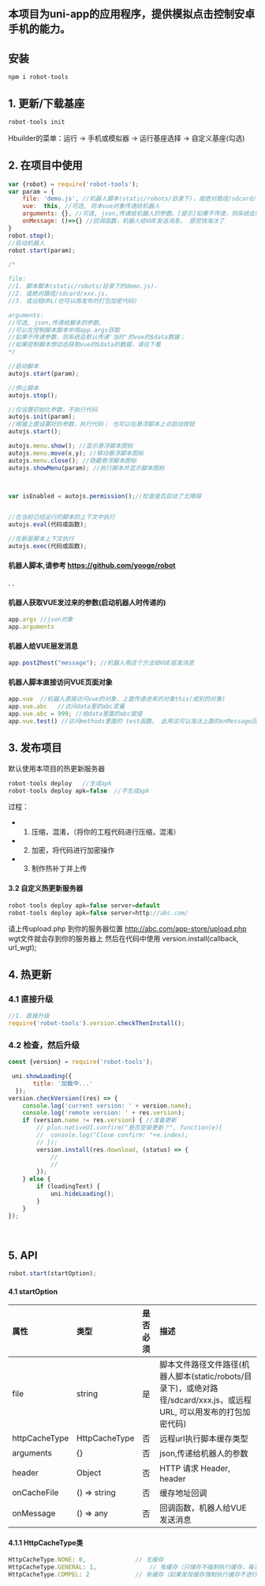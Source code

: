 ## 本项目为uni-app的应用程序，提供模拟点击控制安卓手机的能力。
 
## 安装
```
npm i robot-tools
```

## 1. 更新/下载基座
```js
robot-tools init
```
Hbuilder的菜单：运行 -> 手机或模拟器 -> 运行基座选择 -> 自定义基座(勾选)



## 2. 在项目中使用
```js
var {robot} = require('robot-tools');
var param = { 
    file: 'demo.js', //机器人脚本(static/robots/目录下)，或绝对路径/sdcard/xxx.js，或远程URL(也可以用发布的打包加密代码)
    vue:  this, //可选, 将本vue对象传递给机器人
    arguments: {}, //可选, json,传递给机器人的参数。[提示]如果不传递，则系统会默认使用'当时'的vue的data数据
    onMessage: ()=>{} //回调函数，机器人给VUE发送消息， 感觉快淘汰了
}
robot.stop();
//启动机器人
robot.start(param); 

```
```js
/*

file:  
//1. 脚本脚本(static/robots/目录下的demo.js)，
//2. 或绝对路径/sdcard/xxx.js，
//3. 或远程URL(也可以用发布的打包加密代码)

arguments: 
//可选, json,传递给脚本的参数。
//可以在控制脚本脚本中用app.args获取
//如果不传递参数，则系统会默认传递'当时'的vue的$data数据；
//如果控制脚本想动态获取vue的$data的数据，请往下看
*/

//启动脚本
autojs.start(param); 

//停止脚本
autojs.stop();

//仅设置初始化参数，不执行代码
autojs.init(param); 
//根据上面设置好的参数，执行代码； 也可以在悬浮脚本上点启动按钮
autojs.start(); 

autojs.menu.show(); //显示悬浮脚本图标 
autojs.menu.move(x,y); //移动悬浮脚本图标
autojs.menu.close(); //隐藏悬浮脚本图标
autojs.showMenu(param); //执行脚本并显示脚本图标



var isEnabled = autojs.permission();//检查是否启动了无障碍


//在当前已经运行的脚本的上下文中执行
autojs.eval(代码或函数);

//在新是脚本上下文执行
autojs.exec(代码或函数);

```
#### 机器人脚本,请参考 https://github.com/yooge/robot
.
.

#### 机器人获取VUE发过来的参数(启动机器人时传递的)
```js
app.args //json对象
app.arguments
```
#### 机器人给VUE层发消息
```js
app.post2host("message"); //机器人用这个方法给VUE层发消息
```

#### 机器人脚本直接访问VUE页面对象
```js
app.vue  //机器人直接访问vue的对象，上面传递进来的对象this(或别的对象)
app.vue.abc   //访问data里的abc变量
app.vue.abc = 999; //给data里面的abc赋值
app.vue.test() //访问methods里面的 test函数。 此用法可以淘汰上面的onMessage回调

```


## 3. 发布项目
默认使用本项目的热更新服务器
```js
robot-tools deploy   //生成apk
robot-tools deploy apk=false  //不生成apk
```
过程：  
* 1. 压缩，混淆，（将你的工程代码进行压缩，混淆）
* 2. 加密，将代码进行加密操作
* 3. 制作热补丁并上传

#### 3.2 自定义热更新服务器
```js 
robot-tools deploy apk=false server=default
robot-tools deploy apk=false server=http://abc.com/
```
请上传upload.php 到你的服务器位置 http://abc.com/app-store/upload.php  
wgt文件就会存到你的服务器上
然后在代码中使用  version.install(callback, url_wgt);

## 4. 热更新
### 4.1 直接升级
```js
//1. 直接升级
require('robot-tools').version.checkThenInstall();
```
### 4.2 检查，然后升级
```js
const {version} = require('robot-tools');

 uni.showLoading({
       title: '加载中...'
  });
version.checkVersion((res) => {
	console.log('current version: ' + version.name);
	console.log('remote version: ' + res.version);
	if (version.name != res.version) { //准备更新
		// plus.nativeUI.confirm("是否安装更新？", function(e){
		// 	console.log("Close confirm: "+e.index);
		// });
		version.install(res.download, (status) => {
			//
			//
		});
	} else {
		if (loadingText) {
			uni.hideLoading();
		}
	}
});
	
 
```

## 5. API
```js
robot.start(startOption);
```
#### 4.1 startOption
| 属性| 类型 | 是否必须 | 描述 |
| :-----| :----- | :----- | :----- |
| file | string | 是 | 脚本文件路径文件路径(机器人脚本(static/robots/目录下)，或绝对路径/sdcard/xxx.js，或远程URL, 可以用发布的打包加密代码) |
| httpCacheType | HttpCacheType | 否 | 远程url执行脚本缓存类型 |
| arguments | {} | 否 | json,传递给机器人的参数 |
| header | Object | 否 | HTTP 请求 Header, header |
| onCacheFile | () => string | 否 | 缓存地址回调 |
| onMessage | () => any | 否 | 回调函数，机器人给VUE发送消息 |
#### 4.1.1 HttpCacheType类
```js
HttpCacheType.NONE: 0,				// 无缓存
HttpCacheType.GENERAL: 1,		        // 有缓存（只储存不强制执行缓存，每次还是会下载）
HttpCacheType.COMPEL: 2				// 有缓存（如果发现缓存强制执行缓存不进行下载）
```
